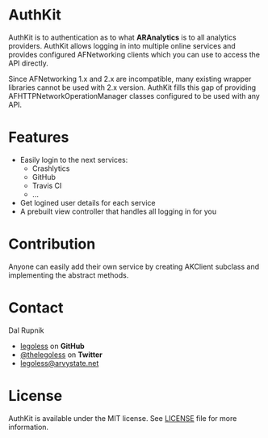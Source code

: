 AuthKit
=======

AuthKit is to authentication as to what **ARAnalytics** is to all analytics providers. AuthKit allows logging in into multiple online services and provides configured AFNetworking clients which you can use to access the API directly.

Since AFNetworking 1.x and 2.x are incompatible, many existing wrapper libraries cannot be used with 2.x version. AuthKit fills this gap of providing AFHTTPNetworkOperationManager classes configured to be used with any API.

# Features

- Easily login to the next services:
  - Crashlytics
  - GitHub
  - Travis CI
  - ...
- Get logined user details for each service
- A prebuilt view controller that handles all logging in for you

# Contribution

Anyone can easily add their own service by creating AKClient subclass and implementing the abstract methods.

Contact
======

Dal Rupnik

- [legoless](https://github.com/legoless) on **GitHub**
- [@thelegoless](https://twitter.com/thelegoless) on **Twitter**
- [legoless@arvystate.net](mailto:legoless@arvystate.net)

License
======

AuthKit is available under the MIT license. See [LICENSE](https://github.com/Legoless/AuthKit/blob/master/LICENSE) file for more information.
